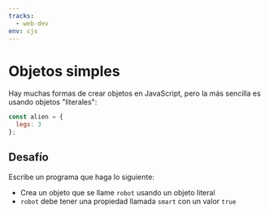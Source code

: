 ```yaml
---
tracks:
  - web-dev
env: cjs
---
```


# Objetos simples

Hay muchas formas de crear objetos en JavaScript, pero la más sencilla es usando
objetos "literales":

```js
const alien = {
  legs: 3
};
```

## Desafío

Escribe un programa que haga lo siguiente:

* Crea un objeto que se llame `robot` usando un objeto literal
* `robot` debe tener una propiedad llamada `smart` con un valor `true`
